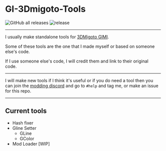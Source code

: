 # GI-3Dmigoto-Tools

![GitHub all releases](https://img.shields.io/github/downloads/Galactic647/GI-3DMigoto-Tools/total?color=brightgreen&label=Downloads&logo=GitHub)
![release](https://img.shields.io/github/v/release/Galactic647/GI-3DMigoto-Tools?label=Release)

-------------------

I usually make standalone tools for [3DMigoto GIMI](https://github.com/SilentNightSound/GI-Model-Importer).  

Some of these tools are the one that I made myself or based on someone else's code.  

If I use someone else's code, I will credit them and link to their original code.

-------------------

I will make new tools if I think it's useful or if you do need a tool then you can join the [modding discord](https://discord.gg/agmg) and go to `#help` and tag me, or make an issue for this repo.

-------------------

## Current tools

* Hash fixer
* Gline Setter
  * GLine
  * GColor
* Mod Loader [WIP]
